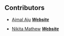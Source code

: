 ## Contributors

- [Ajmal Aju](https://github.com/ajuajmal) [***Website***](https://ajuajmal.github.io)

- [Nikita Mathew](https://github.com/nikitamathewk) [***Website***](https://nikitamathewk.github.io/res)
